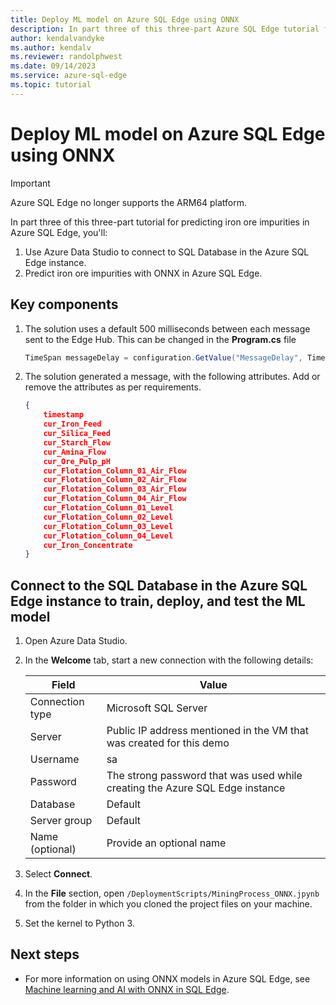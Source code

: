 ```yaml
---
title: Deploy ML model on Azure SQL Edge using ONNX
description: In part three of this three-part Azure SQL Edge tutorial for predicting iron ore impurities, you'll run the ONNX machine learning models on SQL Edge.
author: kendalvandyke
ms.author: kendalv
ms.reviewer: randolphwest
ms.date: 09/14/2023
ms.service: azure-sql-edge
ms.topic: tutorial
---
```

# Deploy ML model on Azure SQL Edge using ONNX

> [!IMPORTANT]  
> Azure SQL Edge no longer supports the ARM64 platform.

In part three of this three-part tutorial for predicting iron ore impurities in Azure SQL Edge, you'll:

1. Use Azure Data Studio to connect to SQL Database in the Azure SQL Edge instance.
1. Predict iron ore impurities with ONNX in Azure SQL Edge.

## Key components

1. The solution uses a default 500 milliseconds between each message sent to the Edge Hub. This can be changed in the **Program.cs** file

   ```csharp
   TimeSpan messageDelay = configuration.GetValue("MessageDelay", TimeSpan.FromMilliseconds(500));
   ```

1. The solution generated a message, with the following attributes. Add or remove the attributes as per requirements.

   ```json
   {
       timestamp
       cur_Iron_Feed
       cur_Silica_Feed
       cur_Starch_Flow
       cur_Amina_Flow
       cur_Ore_Pulp_pH
       cur_Flotation_Column_01_Air_Flow
       cur_Flotation_Column_02_Air_Flow
       cur_Flotation_Column_03_Air_Flow
       cur_Flotation_Column_04_Air_Flow
       cur_Flotation_Column_01_Level
       cur_Flotation_Column_02_Level
       cur_Flotation_Column_03_Level
       cur_Flotation_Column_04_Level
       cur_Iron_Concentrate
   }
   ```

## Connect to the SQL Database in the Azure SQL Edge instance to train, deploy, and test the ML model

1. Open Azure Data Studio.

1. In the **Welcome** tab, start a new connection with the following details:

   | Field | Value |
   | --- | --- |
   | Connection type | Microsoft SQL Server |
   | Server | Public IP address mentioned in the VM that was created for this demo |
   | Username | sa |
   | Password | The strong password that was used while creating the Azure SQL Edge instance |
   | Database | Default |
   | Server group | Default |
   | Name (optional) | Provide an optional name |

1. Select **Connect**.

1. In the **File** section, open `/DeploymentScripts/MiningProcess_ONNX.jpynb` from the folder in which you cloned the project files on your machine.

1. Set the kernel to Python 3.

## Next steps

- For more information on using ONNX models in Azure SQL Edge, see [Machine learning and AI with ONNX in SQL Edge](onnx-overview.md).
